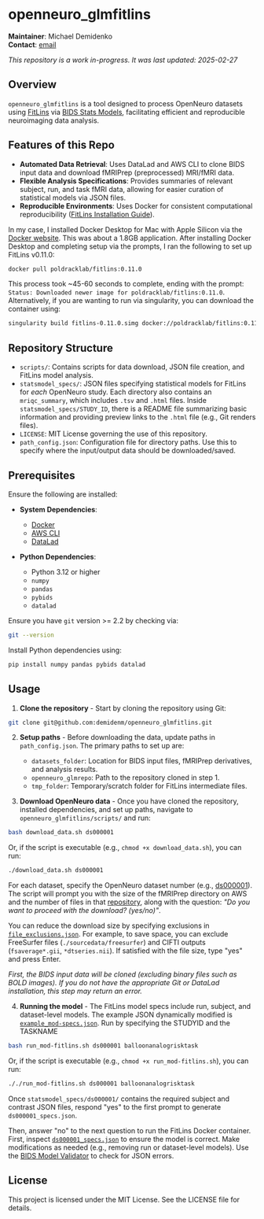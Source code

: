# openneuro_glmfitlins

**Maintainer**: Michael Demidenko  
**Contact**: [email](mailto:demidenko.michael@gmail.com)

*This repository is a work in-progress. It was last updated: 2025-02-27*

## Overview

`openneuro_glmfitlins` is a tool designed to process OpenNeuro datasets using [FitLins](https://github.com/poldracklab/fitlins) via [BIDS Stats Models](https://bids-standard.github.io/stats-models/), facilitating efficient and reproducible neuroimaging data analysis.

## Features of this Repo

- **Automated Data Retrieval**: Uses DataLad and AWS CLI to clone BIDS input data and download fMRIPrep (preprocessed) MRI/fMRI data.
- **Flexible Analysis Specifications**: Provides summaries of relevant subject, run, and task fMRI data, allowing for easier curation of statistical models via JSON files.
- **Reproducible Environments**: Uses Docker for consistent computational reproducibility ([FitLins Installation Guide](https://fitlins.readthedocs.io/en/latest/installation.html#singularity-container)).

In my case, I installed Docker Desktop for Mac with Apple Silicon via the [Docker website](https://docs.docker.com/desktop/setup/install/mac-install/). This was about a 1.8GB application. After installing Docker Desktop and completing setup via the prompts, I ran the following to set up FitLins v0.11.0:

```bash
docker pull poldracklab/fitlins:0.11.0
```
This process took ~45-60 seconds to complete, ending with the prompt: `Status: Downloaded newer image for poldracklab/fitlins:0.11.0`. Alternatively, if you are wanting to run via singularity, you can download the container using:

```bash
singularity build fitlins-0.11.0.simg docker://poldracklab/fitlins:0.11.0
```

## Repository Structure

- `scripts/`: Contains scripts for data download, JSON file creation, and FitLins model analysis. 
- `statsmodel_specs/`: JSON files specifying statistical models for FitLins for *each* OpenNeuro study. Each directory also contains an `mriqc_summary`, which includes `.tsv` and `.html` files. Inside `statsmodel_specs/STUDY_ID`, there is a README file summarizing basic information and providing preview links to the `.html` file (e.g., Git renders files).
- `LICENSE`: MIT License governing the use of this repository.
- `path_config.json`: Configuration file for directory paths. Use this to specify where the input/output data should be downloaded/saved.

## Prerequisites

Ensure the following are installed:

- **System Dependencies**:
  - [Docker](https://docs.docker.com/get-docker/)
  - [AWS CLI](https://docs.aws.amazon.com/cli/latest/userguide/install-cliv2.html)
  - [DataLad](https://www.datalad.org/)

- **Python Dependencies**:
  - Python 3.12 or higher
  - `numpy`
  - `pandas`
  - `pybids`
  - `datalad`

Ensure you have `git` version >= 2.2 by checking via:
```bash
git --version
```

Install Python dependencies using:
```bash
pip install numpy pandas pybids datalad
```

## Usage

1. **Clone the repository** - Start by cloning the repository using Git:
```bash
git clone git@github.com:demidenm/openneuro_glmfitlins.git
```

2. **Setup paths** - Before downloading the data, update paths in `path_config.json`. The primary paths to set up are:
    - `datasets_folder`: Location for BIDS input files, fMRIPrep derivatives, and analysis results.
    - `openneuro_glmrepo`: Path to the repository cloned in step 1.
    - `tmp_folder`: Temporary/scratch folder for FitLins intermediate files.

3. **Download OpenNeuro data** - Once you have cloned the repository, installed dependencies, and set up paths, navigate to `openneuro_glmfitlins/scripts/` and run:
```bash
bash download_data.sh ds000001
```
Or, if the script is executable (e.g., `chmod +x download_data.sh`), you can run:
```bash
./download_data.sh ds000001
```

For each dataset, specify the OpenNeuro dataset number (e.g., [ds000001](https://openneuro.org/datasets/ds000001)). The script will prompt you with the size of the fMRIPrep directory on AWS and the number of files in that [repository](https://github.com/OpenNeuroDerivatives/ds000001-fmriprep), along with the question: *"Do you want to proceed with the download? (yes/no)"*.

You can reduce the download size by specifying exclusions in [`file_exclusions.json`](./scripts/file_exclusions.json). For example, to save space, you can exclude FreeSurfer files (`./sourcedata/freesurfer`) and CIFTI outputs (`fsaverage*.gii`, `*dtseries.nii`). If satisfied with the file size, type "yes" and press Enter.

*First, the BIDS input data will be cloned (excluding binary files such as BOLD images). If you do not have the appropriate Git or DataLad installation, this step may return an error.*

4. **Running the model** - The FitLins model specs include run, subject, and dataset-level models. The example JSON dynamically modified is [`example_mod-specs.json`](./scripts/example_mod-specs.json). Run by specifying the STUDYID and the TASKNAME
```bash
bash run_mod-fitlins.sh ds000001 balloonanalogrisktask
```
Or, if the script is executable (e.g., `chmod +x run_mod-fitlins.sh`), you can run:
```bash
././run_mod-fitlins.sh ds000001 balloonanalogrisktask
```

Once `statsmodel_specs/ds000001/` contains the required subject and contrast JSON files, respond "yes" to the first prompt to generate `ds000001_specs.json`. 


Then, answer "no" to the next question to run the FitLins Docker container. First, inspect [`ds000001_specs.json`](./statsmodel_specs/ds000001/ds000001_specs.json) to ensure the model is correct. Make modifications as needed (e.g., removing run or dataset-level models). Use the [BIDS Model Validator](https://bids-standard.github.io/stats-models/validator.html) to check for JSON errors.

## License
This project is licensed under the MIT License. See the LICENSE file for details.